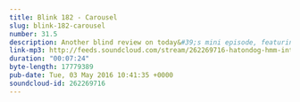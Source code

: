 ```yaml
---
title: Blink 182 - Carousel
slug: blink-182-carousel
number: 31.5
description: Another blind review on today&#39;s mini episode, featuring Blink 182&#39;s early hit Carousel. Who will win the mind games? Blink and you&#39;ll miss it.
link-mp3: http://feeds.soundcloud.com/stream/262269716-hatondog-hmm-interesting-choice-ep315-blink-182-carousel.mp3
duration: "00:07:24"
byte-length: 17779389
pub-date: Tue, 03 May 2016 10:41:35 +0000
soundcloud-id: 262269716
---
```

